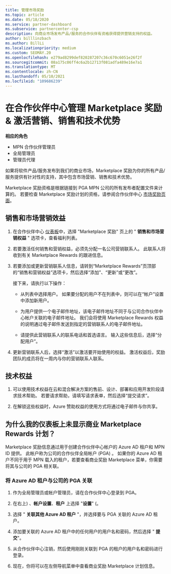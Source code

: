 ```yaml
---
title: 管理市场奖励
ms.topic: article
ms.date: 05/18/2020
ms.service: partner-dashboard
ms.subservice: partnercenter-csp
description: 向商业市场发布产品/服务的合作伙伴有资格获得提供营销支持的权益。
author: billlinzbach
ms.author: BillLi
ms.localizationpriority: medium
ms.custom: SEOMAY.20
ms.openlocfilehash: e279ad8299def820287207c36c670c6051e26f2f
ms.sourcegitcommit: 08a175c06ff4c6a2b12713f081adfa489e16e7a1
ms.translationtype: MT
ms.contentlocale: zh-CN
ms.lasthandoff: 05/10/2021
ms.locfileid: "109686239"
---
```

# <a name="manage-marketplace-rewards-in-partner-center--activate-marketing-sales-and-technical-benefits"></a>在合作伙伴中心管理 Marketplace 奖励 & 激活营销、销售和技术优势

**相应的角色**

- MPN 合作伙伴管理员
- 全局管理员
- 管理员代理

如果将软件产品/服务发布到我们的商业市场，Marketplace 奖励为你的所有产品/服务提供有针对性的支持，其中包含市场营销、销售和技术优势。

Marketplace 奖励资格是根据链接到 PGA MPN 公司的所有发布者配置文件来计算的。 若要检查 Marketplace 奖励计划的资格，请参阅合作伙伴中心 [市场奖励页面](https://partner.microsoft.com/dashboard/mpn/program/commercialmarketplace)。

## <a name="sales-and-marketing-benefits"></a>销售和市场营销效益

1. 在合作伙伴中心 [仪表板](https://partner.microsoft.com/dashboard)中，选择 "Marketplace 奖励" 页上的 " **销售和市场营销权益** " 选项卡，查看福利列表。 

2. 若要激活任何销售和营销权益，必须先分配一名公司营销联系人。 此联系人将收到有关 Marketplace Rewards 的跟进信息。

3. 若要添加或更新营销联系人信息，请转到“Marketplace Rewards”页顶部的“销售和营销权益”选项卡，然后选择“添加”、“更新”或“更改”。 

   接下来，请执行以下操作：

   - 从列表中选择用户。 如果要分配的用户不在列表中，则可以在“帐户”设置中添加新用户。

   - 为用户提供一个电子邮件地址，该电子邮件地址不同于与公司合作伙伴中心帐户关联的电子邮件地址。 我们会将使用 Marketplace Rewards 权益的说明通过电子邮件发送到指定的营销联系人的电子邮件地址。

   - 请提供此营销联系人的联系电话和首选语言。 输入这些信息后，选择“分配用户”。

4. 更新营销联系人后，选择“激活”以激活要开始使用的权益。 激活权益后，奖励团队的成员将在一周内与你的营销联系人联系。

## <a name="technical-benefits"></a>技术权益

1. 可以使用技术权益在云和混合解决方案的售前、设计、部署和应用开发阶段请求技术帮助。 若要请求帮助，请填写请求表单，然后选择“提交请求”。

2. 在解锁这些权益时，Azure 赞助权益的使用方式将通过电子邮件与你共享。

## <a name="why-cant-i-see-the-commercial-marketplace-rewards-program-on-my-dashboard"></a>为什么我的仪表板上未显示商业 Marketplace Rewards 计划？

Marketplace 奖励信息通过用于创建合作伙伴中心帐户的 Azure AD 租户和 MPN ID 提供。 此帐户称为公司的合作伙伴全局帐户 (PGA) 。 如果你的 Azure AD 租户不同于用于 MPN 载入的租户，若要查看商业奖励 Marketplace 菜单，你需要将其与公司的 PGA 相关联。

### <a name="to-associate-an-azure-ad-tenant-with-the-pga-of-your-company"></a>将 Azure AD 租户与公司的 PGA 关联

1. 作为全局管理员或帐户管理员，请在合作伙伴中心登录到 PGA。

2. 在右上) 、**帐户设置**、**租户** 上选择 "**设置**" (。 

3. 选择 " **关联其他 Azure AD 租户** "，并选择要与 PGA 关联的 Azure AD 租户。

4. 添加要关联的 Azure AD 租户中的任何用户的用户名和密码，然后选择 " **提交**"。

5. 从合作伙伴中心注销，然后使用刚刚关联到 PGA 的租户的用户名和密码进行登录。

6. 现在，你将可以在左侧导航菜单中查看商业奖励 Marketplace 计划信息。

